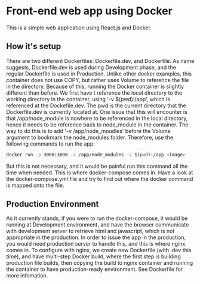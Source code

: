 # Front-end web app using Docker
This is a simple web application using React.js and Docker. 

## How it's setup
There are two different Dockerfiles: Dockerfile.dev, and Dockerfile. As name suggests, Dockerfile.dev
is used during Development phase, and the regular Dockerfile is used in Production. Unlike other docker
examples, this container does not use COPY, but rather uses Volume to reference the file in the directory.
Because of this, running the Docker container is slightly different than before. We first have t reference
the local directory to the working directory in the container, using '-v $(pwd):/app', which is referenced
at the Dockefile.dev. The pwd is the current directory that the Dockerfile.dev is currently located at. 
One issue that this will encounter is that /app/node_module is nowhere to be referenced in the local directory,
hence it needs to be reference back to node_module in the container. The way to do this is to add
'-v /app/node_moudles' before the Volume argument to bookmark the node_modules folder. Therefore, use the
following commands to run the app:
```bash
docker run -p 3000:3000 -v /app/node_modules -v $(pwd):/app <image>
```
But this is not necessary, and it would be painful run this command all the time when needed. This is where
docker-compose comes in. Have a look at the docker-compose.yml file and try to find out where the docker
command is mapped onto the file.

## Production Environment
As it currently stands, if you were to run the docker-compose, it would be running at Development environment, 
and have the browser communicate with development server to retrieve html and javascript, which is not appropriate
in the production. In order to issue the app in the production, you would need production server to handle this,
and this is where nginx comes in. To configure with nginx, we create new Dockerfile (with .dev this time), and
have multi-step Docker build, where the first step is building production file builds, then copying the build 
to nginx container and running the container to have production-ready environment. See Dockerfile for more
infomation.